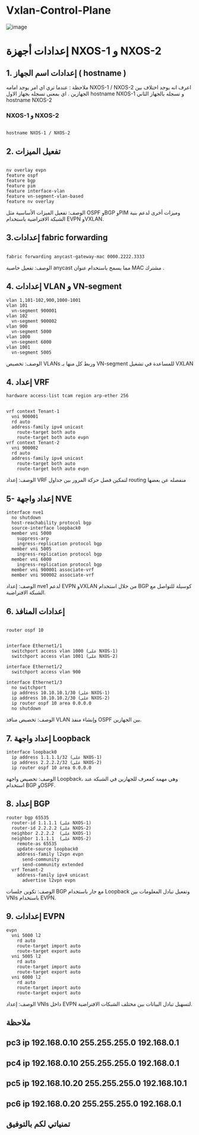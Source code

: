# Vxlan-Control-Plane


![image](https://github.com/user-attachments/assets/9665d605-19c8-42dd-a8da-cf161d91d876)



# إعدادات أجهزة NXOS-1 و NXOS-2



## 1. إعدادات اسم الجهاز ( hostname )
ملاحظة : عندما تري اي امر يوجد امامه  NXOS-1 / NXOS-2  اعرف انه يوجد اختلاف بين الجهازين . اي بمعنى تسجله بجهاز الاول hostname NXOS-1 و تسجله بالجهاز الثاني hostname NXOS-2
### NXOS-1 و NXOS-2

```plaintext

hostname NXOS-1 / NXOS-2
```

## 2. تفعيل الميزات
```

nv overlay evpn
feature ospf
feature bgp
feature pim
feature interface-vlan
feature vn-segment-vlan-based
feature nv overlay
```
الوصف: تفعيل الميزات الأساسية مثل OSPF وBGP وPIM وميزات أخرى لدعم بنية الشبكة الافتراضية باستخدام EVPN وVXLAN.

## 3.إعدادات fabric forwarding
```plaintext

fabric forwarding anycast-gateway-mac 0000.2222.3333
```
الوصف: تفعيل خاصية anycast مما يسمح باستخدام عنوان MAC مشترك .

## 4. إعدادات VLAN و VN-segment
```plaintext
vlan 1,101-102,900,1000-1001
vlan 101
  vn-segment 900001
vlan 102
  vn-segment 900002
vlan 900
  vn-segment 5000
vlan 1000
  vn-segment 6000
vlan 1001
  vn-segment 5005
```
الوصف: تخصيص VLANs وربط كل منها بـ VN-segment للمساعدة في تشغيل VXLAN

##  4. إعداد VRF
```plaintext
hardware access-list tcam region arp-ether 256


vrf context Tenant-1
  vni 900001
  rd auto
  address-family ipv4 unicast
    route-target both auto
    route-target both auto evpn
vrf context Tenant-2
  vni 900002
  rd auto
  address-family ipv4 unicast
    route-target both auto
    route-target both auto evpn
```
الوصف: إعداد VRF لتمكين فصل حركة المرور بين جداول routing منفصله عن بعضها

##  5- إعداد واجهة NVE
```plaintext
interface nve1
  no shutdown
  host-reachability protocol bgp
  source-interface loopback0
  member vni 5000
    suppress-arp
    ingress-replication protocol bgp
  member vni 5005
    ingress-replication protocol bgp
  member vni 6000
    ingress-replication protocol bgp
  member vni 900001 associate-vrf
  member vni 900002 associate-vrf
```
الوصف: إعداد nve1 لدعم EVPN وVXLAN من خلال استخدام BGP كوسيلة للتواصل مع الشبكة الافتراضية.

## 6. إعدادات المنافذ
```plaintext

router ospf 10


interface Ethernet1/1
  switchport access vlan 1000 (على NXOS-1)
  switchport access vlan 1001 (على NXOS-2)

interface Ethernet1/2
  switchport access vlan 900

interface Ethernet1/3
  no switchport
  ip address 10.10.10.1/30 (على NXOS-1)
  ip address 10.10.10.2/30 (على NXOS-2)
  ip router ospf 10 area 0.0.0.0
  no shutdown
```
الوصف: تخصيص منافذ VLAN وإنشاء منفذ OSPF بين الجهازين.

##  7. إعداد واجهة Loopback
```plaintext
interface loopback0
  ip address 1.1.1.1/32 (على NXOS-1)
  ip address 2.2.2.2/32 (على NXOS-2)
  ip router ospf 10 area 0.0.0.0

```
الوصف: تخصيص واجهة Loopback، وهي مهمة كمعرف للجهازين في الشبكة عند استخدام BGP وOSPF.

## 8. إعداد BGP

```plaintext
router bgp 65535
  router-id 1.1.1.1 (على NXOS-1)
  router-id 2.2.2.2 (على NXOS-2)
  neighbor 2.2.2.2  (على NXOS-1)
  neighbor 1.1.1.1  (على NXOS-2)
    remote-as 65535
    update-source loopback0
    address-family l2vpn evpn
      send-community
      send-community extended
  vrf Tenant-2
    address-family ipv4 unicast
      advertise l2vpn evpn

```
الوصف: تكوين جلسات BGP مع جار باستخدام Loopback وتفعيل تبادل المعلومات بين VNIs باستخدام EVPN.

## 9. إعدادات EVPN
```plaintext
evpn
  vni 5000 l2
    rd auto
    route-target import auto
    route-target export auto
  vni 5005 l2
    rd auto
    route-target import auto
    route-target export auto
  vni 6000 l2
    rd auto
    route-target import auto
    route-target export auto

```
الوصف: إعداد VNIs داخل EVPN لتسهيل تبادل البيانات بين مختلف الشبكات الافتراضية.
## ملاحظة
## pc3 ip 192.168.0.10 255.255.255.0 192.168.0.1
## pc4 ip 192.168.0.10 255.255.255.0 192.168.0.1
## pc5 ip 192.168.10.20 255.255.255.0 192.168.10.1
## pc6 ip 192.168.0.20 255.255.255.0 192.168.0.1


## تمنياتي لكم بالتوفيق 
